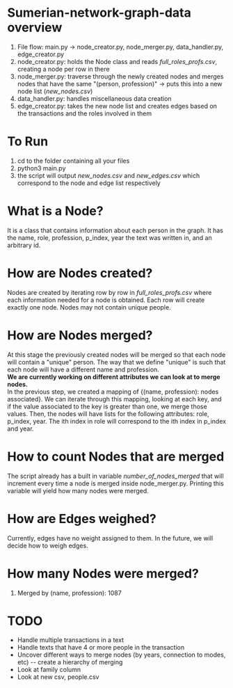 # Sumerian-network-graph-data overview

1. File flow: main.py -> node_creator.py, node_merger.py, data_handler.py, edge_creator.py
2. node_creator.py: holds the Node class and reads *full_roles_profs.csv*, creating a node per row in there
3. node_merger.py: traverse through the newly created nodes and merges nodes that have the same "(person, profession)" ->
   puts this into a new node list (*new_nodes.csv*)
4. data_handler.py: handles miscellaneous data creation
5. edge_creator.py: takes the new node list and creates edges based on the transactions and the roles involved in them


# To Run
1. cd to the folder containing all your files
2. python3 main.py
3. the script will output *new_nodes.csv* and *new_edges.csv* which correspond to the node and edge list respectively


# What is a Node?
It is a class that contains information about each person in the graph. It has the name,
role, profession, p_index, year the text was written in, and an arbitrary id.


# How are Nodes created?
Nodes are created by iterating row by row in *full_roles_profs.csv* where each information needed for a node
is obtained. Each row will create exactly one node. Nodes may not contain unique people.


# How are Nodes merged?
At this stage the previously created nodes will be merged so that each node will contain a "unique" person.
The way that we define "unique" is such that each node will have a different name and profession. <br />
**We are currently working on different attributes we can look at to merge nodes.** <br />
In the previous step, we created a mapping of {(name, profession): nodes associated}. We can iterate through this mapping,
looking at each key, and if the value associated to the key is greater than one, we merge those values.
Then, the nodes will have lists for the following attributes: role, p_index, year. The ith index in role will correspond to
the ith index in p_index and year.


# How to count Nodes that are merged
The script already has a built in variable *number_of_nodes_merged* that will increment every time a node is merged inside
node_merger.py. Printing this variable will yield how many nodes were merged.


# How are Edges weighed?
Currently, edges have no weight assigned to them. In the future, we will decide how to weigh edges.


# How many Nodes were merged?
1. Merged by (name, profession): 1087


# TODO
- Handle multiple transactions in a text
- Handle texts that have 4 or more people in the transaction
- Uncover different ways to merge nodes (by years, connection to modes, etc) -- create a hierarchy of merging
- Look at family column
- Look at new csv, people.csv
